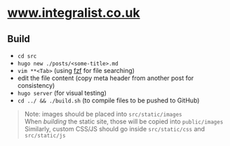 # www.integralist.co.uk

## Build

- `cd src`
- `hugo new ./posts/<some-title>.md`
- `vim **<Tab>` (using [fzf](https://github.com/junegunn/fzf) for file searching)
- edit the file content (copy meta header from another post for consistency)
- `hugo server` (for visual testing)
- `cd ../ && ./build.sh` (to compile files to be pushed to GitHub)

 > Note: images should be placed into `src/static/images`  
 > When _building_ the static site, those will be copied into `public/images`  
 > Similarly, custom CSS/JS should go inside `src/static/css` and `src/static/js`
